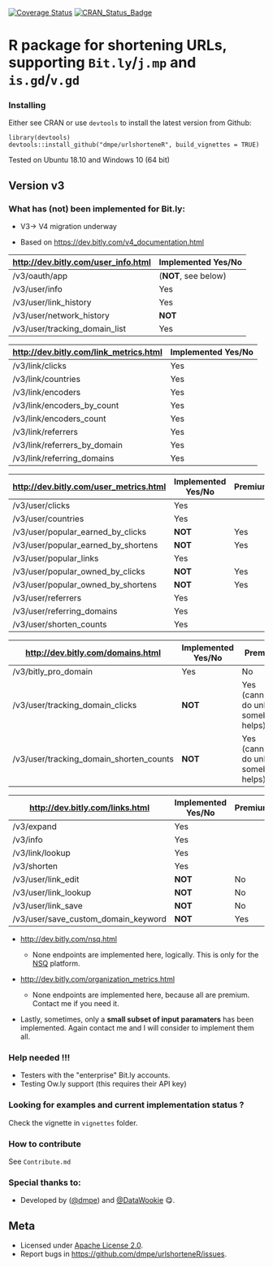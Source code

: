 [![Coverage Status](https://coveralls.io/repos/dmpe/urlshorteneR/badge.svg?branch=master&service=github)](https://coveralls.io/github/dmpe/urlshorteneR?branch=master)
[![CRAN_Status_Badge](http://www.r-pkg.org/badges/version/urlshorteneR)](http://cran.r-project.org/package=urlshorteneR)

R package for shortening URLs, supporting `Bit.ly`/`j.mp` and `is.gd`/`v.gd`
=======

### Installing

Either see CRAN or use `devtools` to install the latest version from Github:

```
library(devtools)
devtools::install_github("dmpe/urlshorteneR", build_vignettes = TRUE)
```

Tested on Ubuntu 18.10 and Windows 10 (64 bit)

## Version v3

### What has (not) been implemented for Bit.ly:

- V3-> V4 migration underway

- Based on <https://dev.bitly.com/v4_documentation.html>

<http://dev.bitly.com/user_info.html>  | Implemented Yes/No
------------- | -------------
/v3/oauth/app  | (**NOT**, see below)
/v3/user/info  | Yes
/v3/user/link_history | Yes
/v3/user/network_history  | **NOT**
/v3/user/tracking_domain_list  | Yes

<http://dev.bitly.com/link_metrics.html>  | Implemented Yes/No
------------- | -------------
/v3/link/clicks  | Yes
/v3/link/countries  | Yes
/v3/link/encoders  | Yes
/v3/link/encoders_by_count  | Yes
/v3/link/encoders_count  | Yes
/v3/link/referrers  | Yes
/v3/link/referrers_by_domain  | Yes
/v3/link/referring_domains  | Yes


<http://dev.bitly.com/user_metrics.html> | Implemented Yes/No | Premium
------------- | ------------- | -------------
/v3/user/clicks  | Yes 
/v3/user/countries  | Yes 
/v3/user/popular_earned_by_clicks  | **NOT**  | Yes
/v3/user/popular_earned_by_shortens  | **NOT**  | Yes
/v3/user/popular_links  | Yes
/v3/user/popular_owned_by_clicks  | **NOT**  | Yes
/v3/user/popular_owned_by_shortens | **NOT**  | Yes
/v3/user/referrers  | Yes
/v3/user/referring_domains | Yes
/v3/user/shorten_counts | Yes


<http://dev.bitly.com/domains.html> | Implemented Yes/No | Premium
------------- | ------------- | -------------
/v3/bitly_pro_domain  | Yes | No
/v3/user/tracking_domain_clicks  | **NOT** | Yes (cannot do unless somebody helps)
/v3/user/tracking_domain_shorten_counts  | **NOT** | Yes (cannot do unless somebody helps)


<http://dev.bitly.com/links.html> | Implemented Yes/No | Premium
------------- | ------------- | -------------
/v3/expand  | Yes 
/v3/info  | Yes 
/v3/link/lookup  |  Yes
/v3/shorten  | Yes  
/v3/user/link_edit  | **NOT**  | No
/v3/user/link_lookup  | **NOT**  | No
/v3/user/link_save | **NOT**  | No
/v3/user/save_custom_domain_keyword | **NOT**  | Yes


- <http://dev.bitly.com/nsq.html>  
    + None endpoints are implemented here, logically. This is only for the [NSQ](http://nsq.io/) platform.

- <http://dev.bitly.com/organization_metrics.html>
    + None endpoints are implemented here, because all are premium. Contact me if you need it. 

- Lastly, sometimes, only a **small subset of input paramaters** has been implemented. Again contact me and I will consider to implement them all. 





### Help needed !!!

- Testers with the "enterprise" Bit.ly accounts. 
- Testing Ow.ly support (this requires their API key)

### Looking for examples and current implementation status ?

Check the vignette in `vignettes` folder.

### How to contribute 

See `Contribute.md`

### Special thanks to:

- Developed by ([@dmpe](https://www.github.com/dmpe)) and [@DataWookie](https://github.com/DataWookie) :yum:.

## Meta

- Licensed under [Apache License 2.0](https://tldrlegal.com/license/apache-license-2.0-%28apache-2.0%29).
- Report bugs in <https://github.com/dmpe/urlshorteneR/issues>.


